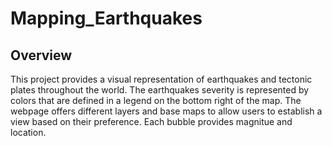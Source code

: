 # Mapping_Earthquakes
## Overview

This project provides a visual representation of earthquakes and tectonic plates throughout the world. 
The earthquakes severity is represented by colors that are defined in a legend on the bottom right of the map.
The webpage offers different layers and base maps to allow users to establish a view based on their preference. 
Each bubble provides magnitue and location.

